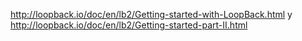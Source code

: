http://loopback.io/doc/en/lb2/Getting-started-with-LoopBack.html
y
http://loopback.io/doc/en/lb2/Getting-started-part-II.html